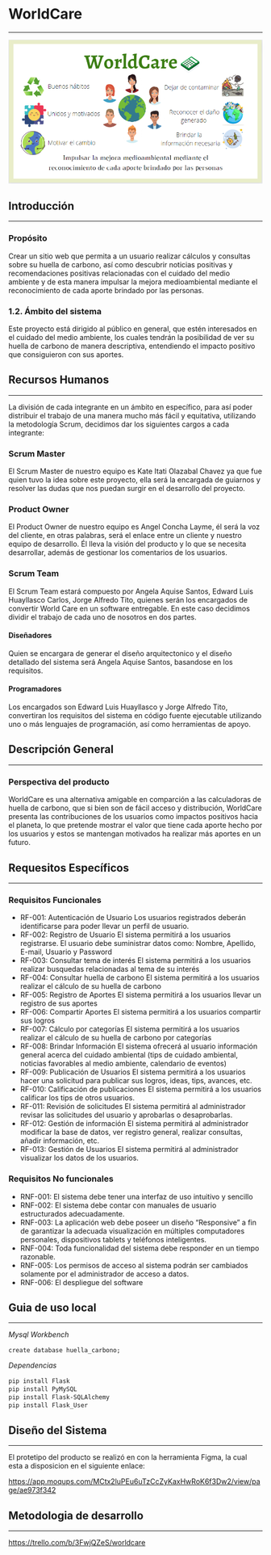 # WorldCare

***
![ScreenShot](/img/wordcare.png)

## Introducción

***

### Propósito

Crear un sitio web que permita a un usuario realizar cálculos y consultas sobre su huella de carbono, así como descubrir noticias positivas y recomendaciones positivas relacionadas con el cuidado del medio ambiente y de esta manera impulsar la mejora medioambiental mediante el reconocimiento de cada aporte brindado por las personas.

### 1.2. Ámbito del sistema

Este proyecto está dirigido al público en general, que estén interesados en el cuidado del medio ambiente, los cuales tendrán la posibilidad de ver su huella de carbono de manera descriptiva, entendiendo el impacto positivo que consiguieron con sus aportes.

## Recursos Humanos

***

La división de cada integrante en un ámbito en específico, para así poder distribuir el trabajo de una manera mucho más fácil y equitativa, utilizando la metodología Scrum, decidimos dar los siguientes cargos a cada integrante:

### Scrum Master

El Scrum Master de nuestro equipo es Kate Itati Olazabal Chavez ya que fue quien tuvo la idea sobre este proyecto, ella será la encargada de guiarnos y resolver las dudas que nos puedan surgir en el desarrollo del proyecto.

### Product Owner

El Product Owner de nuestro equipo es Angel Concha Layme, él será la voz del cliente, en otras palabras, será el enlace entre un cliente y nuestro equipo de desarrollo. Él lleva la visión del producto y lo que se necesita desarrollar, además de gestionar los comentarios de los usuarios.

### Scrum Team

El Scrum Team estará compuesto por Angela Aquise Santos, Edward Luis Huayllasco Carlos, Jorge Alfredo Tito, quienes serán los encargados de convertir World Care en un software entregable. En este caso decidimos dividir el trabajo de cada uno de nosotros en dos partes.

#### Diseñadores

Quien se encargara de generar el diseño arquitectonico y el diseño detallado del sistema será Angela Aquise Santos, basandose en los requisitos.

#### Programadores

Los encargados son Edward Luis Huayllasco y Jorge Alfredo Tito, convertiran los requisitos del sistema en código fuente ejecutable utilizando uno o más lenguajes de programación, así como herramientas de apoyo.

## Descripción General

***

### Perspectiva del producto

WorldCare es una alternativa amigable en comparción a las calculadoras de huella de carbono, que si bien son de fácil acceso y distribución, WorldCare presenta las contribuciones de los usuarios como impactos positivos hacia el planeta, lo que pretende mostrar el valor que tiene cada aporte hecho por los usuarios y estos se mantengan motivados ha realizar más aportes en un futuro.

## Requesitos Específicos

***

### Requisitos Funcionales

* RF-001: Autenticación de Usuario
  Los usuarios registrados deberán identificarse para poder llevar un perfil de usuario.
* RF-002: Registro de Usuario
  El sistema permitirá a los usuarios registrarse. El usuario debe suministrar datos como: Nombre, Apellido, E-mail, Usuario y Password
* RF-003: Consultar tema de interés
  El sistema permitirá a los usuarios realizar busquedas relacionadas al tema de su interés
* RF-004: Consultar huella de carbono
  El sistema permitirá a los usuarios realizar el cálculo de su huella de carbono
* RF-005: Registro de Aportes
  El sistema permitirá a los usuarios llevar un registro de sus aportes
* RF-006: Compartir Aportes
  El sistema permitirá a los usuarios compartir sus logros
* RF-007: Cálculo por categorías
  El sistema permitirá a los usuarios realizar el cálculo de su huella de carbono por categorías
* RF-008: Brindar Información
  El sistema ofrecerá al usuario información general acerca del cuidado ambiental (tips de cuidado ambiental, noticias favorables al medio ambiente, calendario de eventos)
* RF-009: Publicación de Usuarios
  El sistema permitirá a los usuarios hacer una solicitud para publicar sus logros, ideas, tips, avances, etc.
* RF-010: Calificación de publicaciones
  El sistema permitirá a los usuarios calificar los tips de otros usuarios.
* RF-011: Revisión de solicitudes
  El sistema permitirá al administrador revisar las solicitudes del usuario y aprobarlas o desaprobarlas.
* RF-012: Gestión de información
  El sistema permitirá al administrador modificar la base de datos, ver registro general, realizar consultas, añadir información, etc.
* RF-013: Gestión de Usuarios
  El sistema permitirá al administrador visualizar los datos de los usuarios.

### Requisitos No funcionales

* RNF-001:
  El sistema debe tener una interfaz de uso intuitivo y sencillo
* RNF-002:
  El sistema debe contar con manuales de usuario estructurados adecuadamente.
* RNF-003:
  La aplicación web debe poseer un diseño “Responsive” a fin de garantizar la adecuada visualización en múltiples computadores personales, dispositivos tablets y teléfonos inteligentes.
* RNF-004:
  Toda funcionalidad del sistema debe responder en un tiempo razonable.
* RNF-005:
  Los permisos de acceso al sistema podrán ser cambiados solamente por el administrador de acceso a datos.
* RNF-006:
  El despliegue del software

## Guia de uso local

***


_Mysql Workbench_

```
create database huella_carbono;
```

_Dependencias_

```
pip install Flask
pip install PyMySQL
pip install Flask-SQLAlchemy
pip install Flask_User
```

## Diseño del Sistema

***
El protetipo del producto se realizó en con la herramienta Figma, la cual esta a disposicion en el siguiente enlace:

https://app.moqups.com/MCtx2luPEu6uTzCcZyKaxHwRoK6f3Dw2/view/page/ae973f342

## Metodologia de desarrollo

***

https://trello.com/b/3FwjQZeS/worldcare

